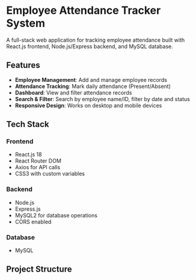 # Employee Attendance Tracker System

A full-stack web application for tracking employee attendance built with React.js frontend, Node.js/Express backend, and MySQL database.

## Features

- **Employee Management**: Add and manage employee records
- **Attendance Tracking**: Mark daily attendance (Present/Absent)
- **Dashboard**: View and filter attendance records
- **Search & Filter**: Search by employee name/ID, filter by date and status
- **Responsive Design**: Works on desktop and mobile devices

## Tech Stack

### Frontend
- React.js 18
- React Router DOM
- Axios for API calls
- CSS3 with custom variables

### Backend
- Node.js
- Express.js
- MySQL2 for database operations
- CORS enabled

### Database
- MySQL

## Project Structure
